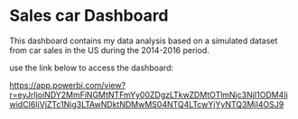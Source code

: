 # Sales car Dashboard

This dashboard contains my data analysis based on a simulated dataset from car sales in the US during the 2014-2016 period. 


use the link below to access the dashboard: 


https://app.powerbi.com/view?r=eyJrIjoiNDY2MmFiNGMtNTFmYy00ZDgzLTkwZDMtOTlmNjc3NjI1ODM4IiwidCI6IjVjZTc1Njg3LTAwNDktNDMwMS04NTQ4LTcwYjYyNTQ3MjI4OSJ9
